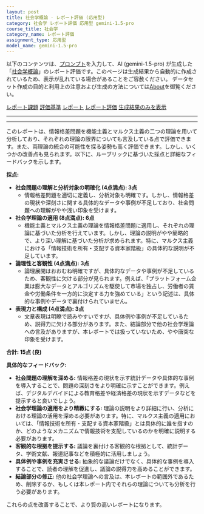 ```yaml
---
layout: post
title: 社会学概論 - レポート評価 (応用型)
category: 社会学 レポート評価 応用型 gemini-1.5-pro
course_title: 社会学
category_name: レポート評価
assignment_type: 応用型
model_name: gemini-1.5-pro
---
```


以下のコンテンツは、[プロンプト](https://github.com/takedatoshiyuki/synthetic_assignments/tree/main/generated/社会学/gemini-1.5-pro/prompt_レポート評価-応用型.md)を入力して、AI (gemini-1.5-pro) が生成した「[社会学概論](/contents/社会学/)」のレポート評価です。このページは生成結果から自動的に作成されているため、表示が乱れている場合があることをご容赦ください。
データセット作成の目的と利用上の注意および生成の方法については[About](/About)を御覧ください。

[レポート課題](../レポート課題-応用型)
[評価基準](../評価基準-応用型)
[レポート](../レポート-応用型)
[レポート評価](../レポート評価-応用型)
[生成結果のみを表示](https://github.com/takedatoshiyuki/synthetic_assignments/tree/main/generated/社会学/gemini-1.5-pro/レポート評価-応用型.md)
  

***
***
  
このレポートは、情報格差問題を機能主義とマルクス主義の二つの理論を用いて分析しており、それぞれの理論の限界についても言及している点で評価できます。また、両理論の統合の可能性を探る姿勢も高く評価できます。しかし、いくつかの改善点も見られます。以下に、ルーブリックに基づいた採点と詳細なフィードバックを示します。

**採点:**

* **社会問題の理解と分析対象の明確化 (4点満点): 3点**
    * 情報格差問題を適切に定義し、分析対象も明確です。しかし、情報格差の現状や深刻さに関する具体的なデータや事例が不足しており、社会問題への理解がやや浅い印象を受けます。
* **社会学理論の適用 (8点満点): 6点**
    * 機能主義とマルクス主義の理論を情報格差問題に適用し、それぞれの理論に基づいた分析を行えています。しかし、理論の説明がやや簡略的で、より深い理解に基づいた分析が求められます。特に、マルクス主義における「情報技術を所有・支配する資本家階級」の具体的な説明が不足しています。
* **論理性と客観性 (4点満点): 3点**
    * 論理展開はおおむね明確ですが、具体的なデータや事例が不足しているため、客観性に欠ける部分が見られます。例えば、「プラットフォーム企業は膨大なデータとアルゴリズムを駆使して市場を独占し、労働者の賃金や労働条件を一方的に決定する力を強めている」という記述は、具体的な事例やデータで裏付けられていません。
* **表現力と構成 (4点満点): 3点**
    * 文章表現は明瞭で読みやすいですが、具体例や事例が不足しているため、説得力に欠ける部分があります。また、結論部分で他の社会学理論への言及がありますが、本レポートでは扱っていないため、やや唐突な印象を受けます。


**合計: 15点 (良)**

**具体的なフィードバック:**

* **社会問題の理解を深める:** 情報格差の現状を示す統計データや具体的な事例を導入することで、問題の深刻さをより明確に示すことができます。例えば、デジタルデバイドによる教育格差や経済格差の現状を示すデータなどを提示すると良いでしょう。
* **社会学理論の適用をより精緻にする:** 理論の説明をより詳細に行い、分析における理論の活用を深める必要があります。特に、マルクス主義の適用においては、「情報技術を所有・支配する資本家階級」とは具体的に誰を指すのか、どのようなメカニズムで情報技術を支配しているのかを明確に説明する必要があります。
* **客観的な根拠を提示する:** 議論を裏付ける客観的な根拠として、統計データ、学術文献、報道記事などを積極的に活用しましょう。
* **具体例や事例を充実させる:** 抽象的な議論だけでなく、具体的な事例を導入することで、読者の理解を促進し、議論の説得力を高めることができます。
* **結論部分の修正:** 他の社会学理論への言及は、本レポートの範囲外であるため、削除するか、もしくは本レポート内でそれらの理論についても分析を行う必要があります。


これらの点を改善することで、より質の高いレポートになります。
